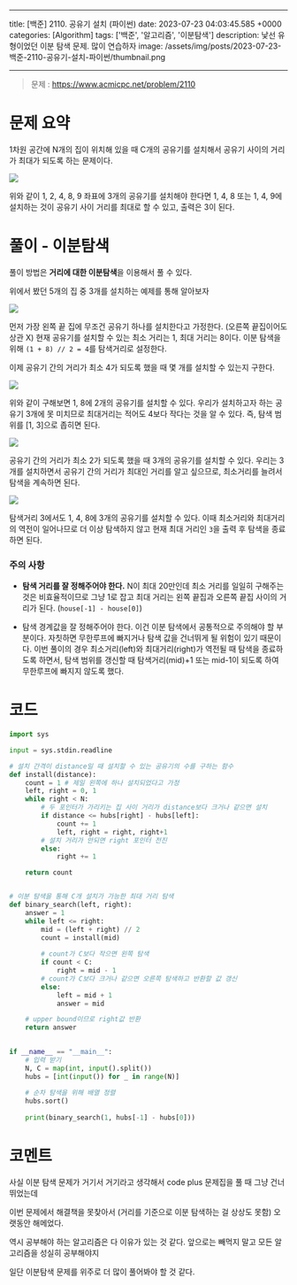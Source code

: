 

---
title: [백준] 2110. 공유기 설치 (파이썬)
date: 2023-07-23 04:03:45.585 +0000
categories: [Algorithm]
tags: ['백준', '알고리즘', '이분탐색']
description: 낯선 유형이었던 이분 탐색 문제. 많이 연습하자
image: /assets/img/posts/2023-07-23-백준-2110-공유기-설치-파이썬/thumbnail.png

---

> 문제 : https://www.acmicpc.net/problem/2110

# 문제 요약

1차원 공간에 N개의 집이 위치해 있을 때 C개의 공유기를 설치해서 공유기 사이의 거리가 최대가 되도록 하는 문제이다.

![](/assets/img/posts/2023-07-23-백준-2110-공유기-설치-파이썬/img0.png)

위와 같이 1, 2, 4, 8, 9 좌표에 3개의 공유기를 설치해야 한다면
1, 4, 8 또는 1, 4, 9에 설치하는 것이 공유기 사이 거리를 최대로 할 수 있고, 출력은 3이 된다.

# 풀이 - 이분탐색

풀이 방법은 **거리에 대한 이분탐색**을 이용해서 풀 수 있다.

위에서 봤던 5개의 집 중 3개를 설치하는 예제를 통해 알아보자

![](/assets/img/posts/2023-07-23-백준-2110-공유기-설치-파이썬/img1.png)

먼저 가장 왼쪽 끝 집에 무조건 공유기 하나를 설치한다고 가정한다. (오른쪽 끝집이어도 상관 X)
현재 공유기를 설치할 수 있는 최소 거리는 1, 최대 거리는 8이다.
이분 탐색을 위해 `(1 + 8) // 2 = 4`를 탐색거리로 설정한다.

이제 공유기 간의 거리가 최소 4가 되도록 했을 때 몇 개를 설치할 수 있는지 구한다.

![](/assets/img/posts/2023-07-23-백준-2110-공유기-설치-파이썬/img2.png)

위와 같이 구해보면 1, 8에 2개의 공유기를 설치할 수 있다.
우리가 설치하고자 하는 공유기 3개에 못 미치므로 최대거리는 적어도 4보다 작다는 것을 알 수 있다. 즉, 탐색 범위를 \[1, 3\]으로 좁히면 된다.

![](/assets/img/posts/2023-07-23-백준-2110-공유기-설치-파이썬/img3.png)

공유기 간의 거리가 최소 2가 되도록 했을 때 3개의 공유기를 설치할 수 있다.
우리는 3개를 설치하면서 공유기 간의 거리가 최대인 거리를 알고 싶으므로, 최소거리를 늘려서 탐색을 계속하면 된다.

![](/assets/img/posts/2023-07-23-백준-2110-공유기-설치-파이썬/img4.png)

탐색거리 3에서도 1, 4, 8에 3개의 공유기를 설치할 수 있다.
이때 최소거리와 최대거리의 역전이 일어나므로 더 이상 탐색하지 않고 현재 최대 거리인 `3`을 출력 후 탐색을 종료하면 된다.

### 주의 사항

- **탐색 거리를 잘 정해주어야 한다.**
N이 최대 20만인데 최소 거리를 일일히 구해주는 것은 비효율적이므로 그냥 1로 잡고
최대 거리는 왼쪽 끝집과 오른쪽 끝집 사이의 거리가 된다. (`house[-1] - house[0]`)

- 탐색 경계값을 잘 정해주어야 한다.
이건 이분 탐색에서 공통적으로 주의해야 할 부분이다. 자칫하면 무한루프에 빠지거나 탐색 값을 건너뛰게 될 위험이 있기 때문이다.
이번 풀이의 경우 최소거리(left)와 최대거리(right)가 역전될 때 탐색을 종료하도록 하면서, 탐색 범위를 갱신할 때 탐색거리(mid)+1 또는 mid-1이 되도록 하여 무한루프에 빠지지 않도록 했다.

# 코드

```python
import sys

input = sys.stdin.readline

# 설치 간격이 distance일 때 설치할 수 있는 공유기의 수를 구하는 함수
def install(distance):
    count = 1 # 제일 왼쪽에 하나 설치되었다고 가정
    left, right = 0, 1
    while right < N:
        # 두 포인터가 가리키는 집 사이 거리가 distance보다 크거나 같으면 설치
        if distance <= hubs[right] - hubs[left]:
            count += 1
            left, right = right, right+1
        # 설치 거리가 안되면 right 포인터 전진
        else:
            right += 1

    return count


# 이분 탐색을 통해 C개 설치가 가능한 최대 거리 탐색
def binary_search(left, right):
    answer = 1
    while left <= right:
        mid = (left + right) // 2
        count = install(mid)
        
        # count가 C보다 작으면 왼쪽 탐색
        if count < C:
            right = mid - 1
        # count가 C보다 크거나 같으면 오른쪽 탐색하고 반환할 값 갱신
        else:
            left = mid + 1
            answer = mid

    # upper bound이므로 right값 반환
    return answer
    

if __name__ == "__main__":
    # 입력 받기
    N, C = map(int, input().split())
    hubs = [int(input()) for _ in range(N)]
    
    # 순차 탐색을 위해 배열 정렬
    hubs.sort()
    
    print(binary_search(1, hubs[-1] - hubs[0]))
```

# 코멘트

사실 이분 탐색 문제가 거기서 거기라고 생각해서
code plus 문제집을 풀 때 그냥 건너 뛰었는데

이번 문제에서 해결책을 못찾아서 (거리를 기준으로 이분 탐색하는 걸 상상도 못함) 오랫동안 해메었다.

역시 공부해야 하는 알고리즘은 다 이유가 있는 것 같다.
앞으로는 빼먹지 말고 모든 알고리즘을 성실히 공부해야지

일단 이분탐색 문제를 위주로 더 많이 풀어봐야 할 것 같다.

        